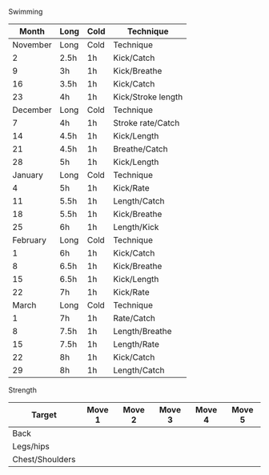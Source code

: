 Swimming

|Month|Long|Cold|Technique|
|---|---|---|---|
|November|Long|Cold|Technique|
|2|2.5h|1h|Kick/Catch|
|9|3h|1h|Kick/Breathe|
|16|3.5h|1h|Kick/Catch|
|23|4h|1h|Kick/Stroke length|
|December|Long|Cold|Technique|
|7|4h|1h|Stroke rate/Catch|
|14|4.5h|1h|Kick/Length|
|21|4.5h|1h|Breathe/Catch|
|28|5h|1h|Kick/Length|
|January|Long|Cold|Technique|
|4|5h|1h|Kick/Rate|
|11|5.5h|1h|Length/Catch|
|18|5.5h|1h|Kick/Breathe|
|25|6h|1h|Length/Kick|
|February|Long|Cold|Technique|
|1|6h|1h|Kick/Catch|
|8|6.5h|1h|Kick/Breathe|
|15|6.5h|1h|Kick/Length|
|22|7h|1h|Kick/Rate|
|March|Long|Cold|Technique|
|1|7h|1h|Rate/Catch|
|8|7.5h|1h|Length/Breathe|
|15|7.5h|1h|Length/Rate|
|22|8h|1h|Kick/Catch|
|29|8h|1h|Length/Catch|

Strength

|Target|Move 1|Move 2|Move 3|Move 4|Move 5|
|---|---|---|---|---|---|
|Back||||||
|Legs/hips||||||
|Chest/Shoulders||||||
